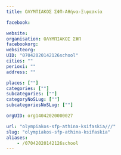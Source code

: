 ```yaml
---
title: ΟΛΥΜΠΙΑΚΟΣ ΣΦΠ-Αθήνα-Ξιφασκία

facebook:

website:
organisation: ΟΛΥΜΠΙΑΚΟΣ ΣΦΠ
facebookorg:
websiteorg:
UID: "07042020142126school"
cities: ""
perioxi: ""
address: ""

places: [""]
categories: [""]
subcategories: [""]
categoryNoSLug: [""]
subcategoriesNoSLug: [""]

orgUID: org14042020000027

url: "olympiakos-sfp-athina-ksifaskia///"
slug: "olympiakos-sfp-athina-ksifaskia"
aliases:
    - /07042020142126school
---
```





